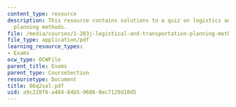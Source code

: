 ```yaml
---
content_type: resource
description: This resource contains solutions to a quiz on logistics and transportation
  planning methods.
file: /media/courses/1-203j-logistical-and-transportation-planning-methods-fall-2006/a9c228f6a48484b596060ec7129d10d5_06q2sol.pdf
file_type: application/pdf
learning_resource_types:
- Exams
ocw_type: OCWFile
parent_title: Exams
parent_type: CourseSection
resourcetype: Document
title: 06q2sol.pdf
uid: a9c228f6-a484-84b5-9606-0ec7129d10d5
---
```

